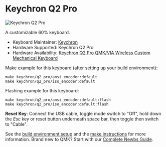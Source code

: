 # Keychron Q2 Pro

![Keychron Q2 Pro](https://i.imgur.com/sRf98x5.jpg)

A customizable 60% keyboard.

* Keyboard Maintainer: [Keychron](https://github.com/keychron)
* Hardware Supported: Keychron Q2 Pro
* Hardware Availability: [Keychron Q2 Pro QMK/VIA Wireless Custom Mechanical Keyboard](https://www.keychron.com/products/keychron-q2-pro-qmk-via-wireless-custom-mechanical-keyboard)

Make example for this keyboard (after setting up your build environment):

    make keychron/q2_pro/ansi_encoder:default
    make keychron/q2_pro/iso_encoder:default

Flashing example for this keyboard:

    make keychron/q2_pro/ansi_encoder:default:flash
    make keychron/q2_pro/iso_encoder:default:flash

**Reset Key**: Connect the USB cable, toggle mode switch to "Off", hold down the *Esc* key or reset button underneath space bar, then toggle then switch to "Cable".

See the [build environment setup](https://docs.qmk.fm/#/getting_started_build_tools) and the [make instructions](https://docs.qmk.fm/#/getting_started_make_guide) for more information. Brand new to QMK? Start with our [Complete Newbs Guide](https://docs.qmk.fm/#/newbs).
